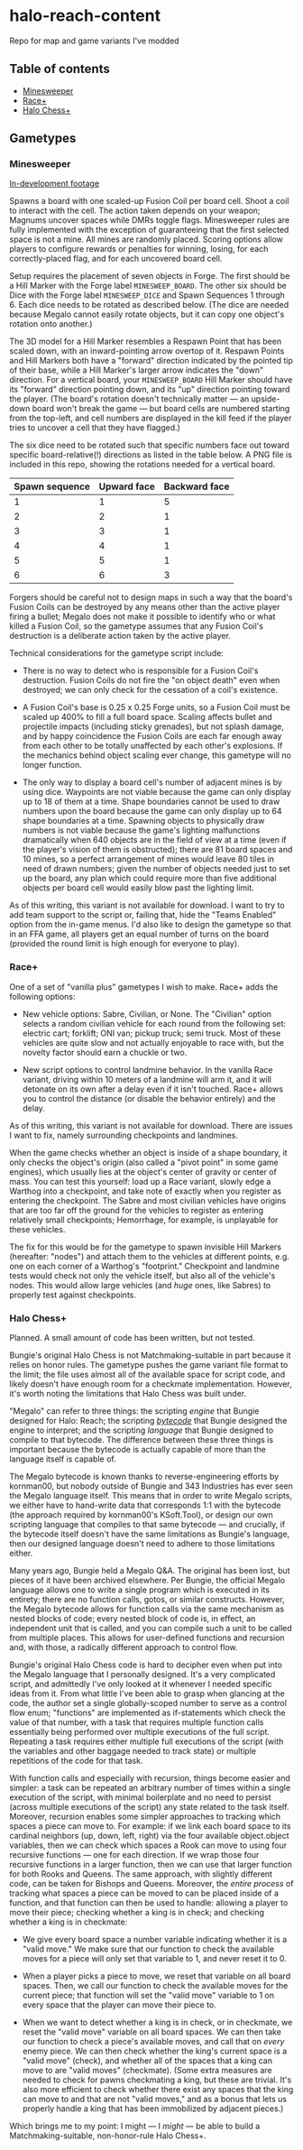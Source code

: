# halo-reach-content
 Repo for map and game variants I've modded

## Table of contents
* [Minesweeper](#minesweeper)
* [Race+](#race-plus)
* [Halo Chess+](#halo-chess-plus)

## Gametypes

### Minesweeper <a name="minesweeper"/>
[In-development footage](https://www.youtube.com/watch?v=-sP8ElrIdek)

Spawns a board with one scaled-up Fusion Coil per board cell. Shoot a coil to interact with the cell. The action taken depends on your weapon; Magnums uncover spaces while DMRs toggle flags. Minesweeper rules are fully implemented with the exception of guaranteeing that the first selected space is not a mine. All mines are randomly placed. Scoring options allow players to configure rewards or penalties for winning, losing, for each correctly-placed flag, and for each uncovered board cell.

Setup requires the placement of seven objects in Forge. The first should be a Hill Marker with the Forge label `MINESWEEP_BOARD`. The other six should be Dice with the Forge label `MINESWEEP_DICE` and Spawn Sequences 1 through 6. Each dice needs to be rotated as described below. (The dice are needed because Megalo cannot easily rotate objects, but it can copy one object's rotation onto another.)

The 3D model for a Hill Marker resembles a Respawn Point that has been scaled down, with an inward-pointing arrow overtop of it. Respawn Points and Hill Markers both have a "forward" direction indicated by the pointed tip of their base, while a Hill Marker's larger arrow indicates the "down" direction. For a vertical board, your `MINESWEEP_BOARD` Hill Marker should have its "forward" direction pointing down, and its "up" direction pointing toward the player. (The board's rotation doesn't technically matter &mdash; an upside-down board won't break the game &mdash; but board cells are numbered starting from the top-left, and cell numbers are displayed in the kill feed if the player tries to uncover a cell that they have flagged.)

The six dice need to be rotated such that specific numbers face out toward specific board-relative(!) directions as listed in the table below. A PNG file is included in this repo, showing the rotations needed for a vertical board.

| Spawn sequence | Upward face | Backward face |
| - | - | - |
| 1 | 1 | 5 |
| 2 | 2 | 1 |
| 3 | 3 | 1 |
| 4 | 4 | 1 |
| 5 | 5 | 1 |
| 6 | 6 | 3 |

Forgers should be careful not to design maps in such a way that the board's Fusion Coils can be destroyed by any means other than the active player firing a bullet; Megalo does not make it possible to identify who or what killed a Fusion Coil, so the gametype assumes that any Fusion Coil's destruction is a deliberate action taken by the active player.

Technical considerations for the gametype script include:

* There is no way to detect who is responsible for a Fusion Coil's destruction. Fusion Coils do not fire the "on object death" even when destroyed; we can only check for the cessation of a coil's existence.

* A Fusion Coil's base is 0.25 x 0.25 Forge units, so a Fusion Coil must be scaled up 400% to fill a full board space. Scaling affects bullet and projectile impacts (including sticky grenades), but not splash damage, and by happy coincidence the Fusion Coils are each far enough away from each other to be totally unaffected by each other's explosions. If the mechanics behind object scaling ever change, this gametype will no longer function.

* The only way to display a board cell's number of adjacent mines is by using dice. Waypoints are not viable because the game can only display up to 18 of them at a time. Shape boundaries cannot be used to draw numbers upon the board because the game can only display up to 64 shape boundaries at a time. Spawning objects to physically draw numbers is not viable because the game's lighting malfunctions dramatically when 640 objects are in the field of view at a time (even if the player's vision of them is obstructed); there are 81 board spaces and 10 mines, so a perfect arrangement of mines would leave 80 tiles in need of drawn numbers; given the number of objects needed just to set up the board, any plan which could require more than five additional objects per board cell would easily blow past the lighting limit.

As of this writing, this variant is not available for download. I want to try to add team support to the script or, failing that, hide the "Teams Enabled" option from the in-game menus. I'd also like to design the gametype so that in an FFA game, all players get an equal number of turns on the board (provided the round limit is high enough for everyone to play).

### Race+ <a name="race-plus"/>
One of a set of "vanilla plus" gametypes I wish to make. Race+ adds the following options:

* New vehicle options: Sabre, Civilian, or None. The "Civilian" option selects a random civilian vehicle for each round from the following set: electric cart; forklift; ONI van; pickup truck; semi truck. Most of these vehicles are quite slow and not actually enjoyable to race with, but the novelty factor should earn a chuckle or two.

* New script options to control landmine behavior. In the vanilla Race variant, driving within 10 meters of a landmine will arm it, and it will detonate on its own after a delay even if it isn't touched. Race+ allows you to control the distance (or disable the behavior entirely) and the delay.

As of this writing, this variant is not available for download. There are issues I want to fix, namely surrounding checkpoints and landmines.

When the game checks whether an object is inside of a shape boundary, it only checks the object's origin (also called a "pivot point" in some game engines), which usually lies at the object's center of gravity or center of mass. You can test this yourself: load up a Race variant, slowly edge a Warthog into a checkpoint, and take note of exactly when you register as entering the checkpoint. The Sabre and most civilian vehicles have origins that are too far off the ground for the vehicles to register as entering relatively small checkpoints; Hemorrhage, for example, is unplayable for these vehicles.

The fix for this would be for the gametype to spawn invisible Hill Markers (hereafter: "nodes") and attach them to the vehicles at different points, e.g. one on each corner of a Warthog's "footprint." Checkpoint and landmine tests would check not only the vehicle itself, but also all of the vehicle's nodes. This would allow large vehicles (and *huge* ones, like Sabres) to properly test against checkpoints.

### Halo Chess+ <a name="halo-chess-plus"/>
Planned. A small amount of code has been written, but not tested.

Bungie's original Halo Chess is not Matchmaking-suitable in part because it relies on honor rules. The gametype pushes the game variant file format to the limit; the file uses almost all of the available space for script code, and likely doesn't have enough room for a checkmate implementation. However, it's worth noting the limitations that Halo Chess was built under.

"Megalo" can refer to three things: the scripting *engine* that Bungie designed for Halo: Reach; the scripting *[bytecode](https://en.wikipedia.org/wiki/Bytecode)* that Bungie designed the engine to interpret; and the scripting *language* that Bungie designed to compile to that bytecode. The difference between these three things is important because the bytecode is actually capable of more than the language itself is capable of.

The Megalo bytecode is known thanks to reverse-engineering efforts by kornman00, but nobody outside of Bungie and 343 Industries has ever seen the Megalo language itself. This means that in order to write Megalo scripts, we either have to hand-write data that corresponds 1:1 with the bytecode (the approach required by kornman00's KSoft.Tool), or design our own scripting language that compiles to that same bytecode &mdash; and crucially, if the bytecode itself doesn't have the same limitations as Bungie's language, then our designed language doesn't need to adhere to those limitations either.

Many years ago, Bungie held a Megalo Q&A. The original has been lost, but pieces of it have been archived elsewhere. Per Bungie, the official Megalo language allows one to write a single program which is executed in its entirety; there are no function calls, gotos, or similar constructs. However, the Megalo bytecode allows for function calls via the same mechanism as nested blocks of code; every nested block of code is, in effect, an independent unit that is called, and you can compile such a unit to be called from multiple places. This allows for user-defined functions and recursion and, with those, a radically different approach to control flow.

Bungie's original Halo Chess code is hard to decipher even when put into the Megalo language that I personally designed. It's a very complicated script, and admittedly I've only looked at it whenever I needed specific ideas from it. From what little I've been able to grasp when glancing at the code, the author set a single globally-scoped number to serve as a control flow enum; "functions" are implemented as if-statements which check the value of that number, with a task that requires multiple function calls essentially being performed over multiple executions of the full script. Repeating a task requires either multiple full executions of the script (with the variables and other baggage needed to track state) or multiple repetitions of the code for that task.

With function calls and especially with recursion, things become easier and simpler: a task can be repeated an arbitrary number of times within a single execution of the script, with minimal boilerplate and no need to persist (across multiple executions of the script) any state related to the task itself. Moreover, recursion enables some simpler approaches to tracking which spaces a piece can move to. For example: if we link each board space to its cardinal neighbors (up, down, left, right) via the four available object.object variables, then we can check which spaces a Rook can move to using four recursive functions &mdash; one for each direction. If we wrap those four recursive functions in a larger function, then we can use that larger function for both Rooks and Queens. The same approach, with slightly different code, can be taken for Bishops and Queens. Moreover, the *entire process* of tracking what spaces a piece can be moved to can be placed inside of a function, and that function can then be used to handle: allowing a player to move their piece; checking whether a king is in check; and checking whether a king is in checkmate:

* We give every board space a number variable indicating whether it is a "valid move." We make sure that our function to check the available moves for a piece will only set that variable to 1, and never reset it to 0.

* When a player picks a piece to move, we reset that variable on all board spaces. Then, we call our function to check the available moves for the current piece; that function will set the "valid move" variable to 1 on every space that the player can move their piece to.

* When we want to detect whether a king is in check, or in checkmate, we reset the "valid move" variable on all board spaces. We can then take our function to check a piece's available moves, and call that on *every* enemy piece. We can then check whether the king's current space is a "valid move" (check), and whether all of the spaces that a king can move to are "valid moves" (checkmate). (Some extra measures are needed to check for pawns checkmating a king, but these are trivial. It's also more efficient to check whether there exist any spaces that the king can move to and that are not "valid moves," and as a bonus that lets us properly handle a king that has been immobilized by adjacent pieces.)

Which brings me to my point: I might &mdash; I *might* &mdash; be able to build a Matchmaking-suitable, non-honor-rule Halo Chess+.